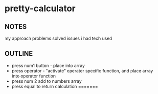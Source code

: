 # pretty-calculator

## NOTES
my approach
problems solved
issues i had
tech used

## OUTLINE
- press num1 button - place into array
- press operator - "activate" operater specific function, and place array into operator function
- press num 2 add to numbers array
- press equal to return calculation
=======
